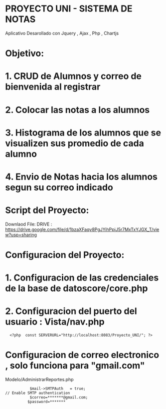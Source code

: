 # PROYECTO UNI - SISTEMA DE NOTAS 
 Aplicativo Desarollado con Jquery , Ajax , Php , Chartjs


# Objetivo:
# 1. CRUD de Alumnos y correo de bienvenida al registrar
# 2. Colocar las notas a los alumnos
# 3. Histograma de los alumnos que se visualizen sus promedio de cada alumno
# 4. Envio de Notas hacia los alumnos segun su correo indicado

# Script del Proyecto:
 Downlaod File:
 DRIVE : https://drive.google.com/file/d/1bzaXFaqv8PgJYihPpiJ5r7MxTxYJGX_T/view?usp=sharing

# Configuracion del Proyecto:

# 1. Configuracion de las credenciales de la base de datoscore/core.php
# 2. Configuracion del puerto del usuario : Vista/nav.php
```
  <?php  const SERVERURL="http://localhost:8083/Proyecto_UNI/"; ?>
```

# Configuracion de correo electronico , solo funciona para "gmail.com"
 Modelo/AdministrarReportes.php

 ```
    		$mail->SMTPAuth   = true;                                   // Enable SMTP authentication
		    $correo=*******@gmail.com;
		   $password=*******

 ```